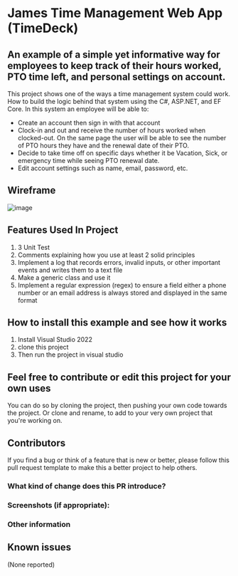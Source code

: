 # James Time Management Web App (TimeDeck)

## An example of a simple yet informative way for employees to keep track of their hours worked, PTO time left, and personal settings on account.

This project shows one of the ways a time management system could work. How to build the logic behind that system
using the C#, ASP.NET, and EF Core. In this system an employee will be able to:

* Create an account then sign in with that account
* Clock-in and out and receive the number of hours worked when clocked-out. On the same 
page the user will be able to see the number of PTO hours they have and the renewal date of their PTO.
* Decide to take time off on specific days whether it be Vacation, Sick, or emergency time while seeing PTO renewal date.
* Edit account settings such as name, email, password, etc.

## Wireframe
![image](https://user-images.githubusercontent.com/70355800/196060227-1adca2df-6020-4437-9868-23976b197706.png)

## Features Used In Project
1. 3 Unit Test
2. Comments explaining how you use at least 2 solid principles
3. Implement a log that records errors, invalid inputs, or other important events and writes them to a text file
4. Make a generic class and use it
5. Implement a regular expression (regex) to ensure a field either a phone number or an email address is always stored and displayed in the same format

## How to install this example and see how it works
1. Install Visual Studio 2022
2. clone this project
3. Then run the project in visual studio  

## Feel free to contribute or edit this project for your own uses
You can do so by cloning the project, then pushing your own code towards the project. Or clone and rename, to add to
your very own project that you're working on.

## Contributors
If you find a bug or think of a feature that is new or better, please follow this pull request template to make this a better project
to help others.

### What kind of change does this PR introduce?

### Screenshots (if appropriate):

### Other information

## Known issues
(None reported)
